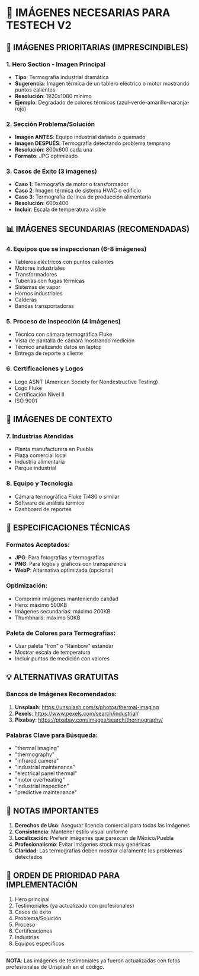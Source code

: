 # 📸 IMÁGENES NECESARIAS PARA TESTECH V2

## 🎯 IMÁGENES PRIORITARIAS (IMPRESCINDIBLES)

### 1. **Hero Section - Imagen Principal**
- **Tipo**: Termografía industrial dramática
- **Sugerencia**: Imagen térmica de un tablero eléctrico o motor mostrando puntos calientes
- **Resolución**: 1920x1080 mínimo
- **Ejemplo**: Degradado de colores térmicos (azul-verde-amarillo-naranja-rojo)

### 2. **Sección Problema/Solución**
- **Imagen ANTES**: Equipo industrial dañado o quemado
- **Imagen DESPUÉS**: Termografía detectando problema temprano
- **Resolución**: 800x600 cada una
- **Formato**: JPG optimizado

### 3. **Casos de Éxito (3 imágenes)**
- **Caso 1**: Termografía de motor o transformador
- **Caso 2**: Imagen térmica de sistema HVAC o edificio
- **Caso 3**: Termografía de línea de producción alimentaria
- **Resolución**: 600x400
- **Incluir**: Escala de temperatura visible

## 📊 IMÁGENES SECUNDARIAS (RECOMENDADAS)

### 4. **Equipos que se inspeccionan (6-8 imágenes)**
- Tableros eléctricos con puntos calientes
- Motores industriales
- Transformadores
- Tuberías con fugas térmicas
- Sistemas de vapor
- Hornos industriales
- Calderas
- Bandas transportadoras

### 5. **Proceso de Inspección (4 imágenes)**
- Técnico con cámara termográfica Fluke
- Vista de pantalla de cámara mostrando medición
- Técnico analizando datos en laptop
- Entrega de reporte a cliente

### 6. **Certificaciones y Logos**
- Logo ASNT (American Society for Nondestructive Testing)
- Logo Fluke
- Certificación Nivel II
- ISO 9001

## 🏢 IMÁGENES DE CONTEXTO

### 7. **Industrias Atendidas**
- Planta manufacturera en Puebla
- Plaza comercial local
- Industria alimentaria
- Parque industrial

### 8. **Equipo y Tecnología**
- Cámara termográfica Fluke Ti480 o similar
- Software de análisis térmico
- Dashboard de reportes

## 🎨 ESPECIFICACIONES TÉCNICAS

### Formatos Aceptados:
- **JPG**: Para fotografías y termografías
- **PNG**: Para logos y gráficos con transparencia
- **WebP**: Alternativa optimizada (opcional)

### Optimización:
- Comprimir imágenes manteniendo calidad
- Hero: máximo 500KB
- Imágenes secundarias: máximo 200KB
- Thumbnails: máximo 50KB

### Paleta de Colores para Termografías:
- Usar paleta "Iron" o "Rainbow" estándar
- Mostrar escala de temperatura
- Incluir puntos de medición con valores

## 💡 ALTERNATIVAS GRATUITAS

### Bancos de Imágenes Recomendados:
1. **Unsplash**: https://unsplash.com/s/photos/thermal-imaging
2. **Pexels**: https://www.pexels.com/search/industrial/
3. **Pixabay**: https://pixabay.com/images/search/thermography/

### Palabras Clave para Búsqueda:
- "thermal imaging"
- "thermography"
- "infrared camera"
- "industrial maintenance"
- "electrical panel thermal"
- "motor overheating"
- "industrial inspection"
- "predictive maintenance"

## 📝 NOTAS IMPORTANTES

1. **Derechos de Uso**: Asegurar licencia comercial para todas las imágenes
2. **Consistencia**: Mantener estilo visual uniforme
3. **Localización**: Preferir imágenes que parezcan de México/Puebla
4. **Profesionalismo**: Evitar imágenes stock muy genéricas
5. **Claridad**: Las termografías deben mostrar claramente los problemas detectados

## 🔄 ORDEN DE PRIORIDAD PARA IMPLEMENTACIÓN

1. Hero principal
2. Testimoniales (ya actualizado con profesionales)
3. Casos de éxito
4. Problema/Solución
5. Proceso
6. Certificaciones
7. Industrias
8. Equipos específicos

---

**NOTA**: Las imágenes de testimoniales ya fueron actualizadas con fotos profesionales de Unsplash en el código.